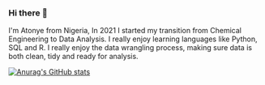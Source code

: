 ### Hi there 👋

I'm Atonye from Nigeria, In 2021 I started my transition from Chemical Engineering to Data Analysis. I really enjoy learning languages like Python, SQL and R. I really enjoy the data wrangling process, making sure data is both clean, tidy and ready for analysis. 


[![Anurag's GitHub stats](https://github-readme-stats.vercel.app/api?username=AtonyeFoby)](https://github.com/anuraghazra/github-readme-stats)
